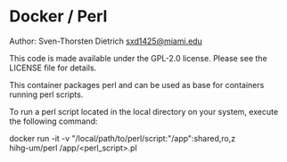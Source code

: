# Docker / Perl

Author: Sven-Thorsten Dietrich <sxd1425@miami.edu>

This code is made available under the GPL-2.0 license.
Please see the LICENSE file for details.

This container packages perl and can be used as base
for containers running perl scripts.

To run a perl script located in the local directory on your system,
execute the following command:

docker run -it -v "/local/path/to/perl/script:"/app":shared,ro,z \
	hihg-um/perl /app/<perl_script>.pl
